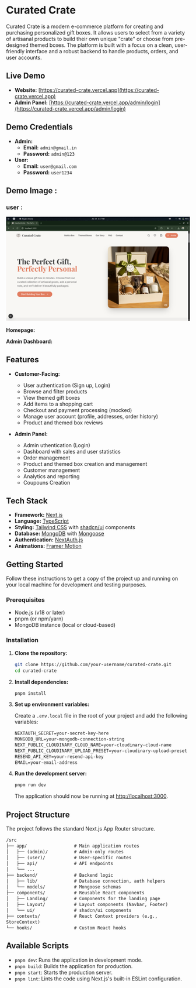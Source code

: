 # Curated Crate

Curated Crate is a modern e-commerce platform for creating and purchasing personalized gift boxes. It allows users to select from a variety of artisanal products to build their own unique "crate" or choose from pre-designed themed boxes. The platform is built with a focus on a clean, user-friendly interface and a robust backend to handle products, orders, and user accounts.

## Live Demo

- **Website:** [https://curated-crate.vercel.app](https://curated-crate.vercel.app)
- **Admin Panel:** [https://curated-crate.vercel.app/admin/login](https://curated-crate.vercel.app/admin/login)

## Demo Credentials

- **Admin:**
  - **Email:** `admin@gmail.in`
  - **Password:** `admin@123`
- **User:**
  - **Email:** `user@gmail.com`
  - **Password:** `user1234`

## Demo Image :

### user :

![public/demo/User/1.png](public/demo/User/1.png)

**Homepage:**

**Admin Dashboard:**

## Features

- **Customer-Facing:**
  - User authentication (Sign up, Login)
  - Browse and filter products
  - View themed gift boxes
  - Add items to a shopping cart
  - Checkout and payment processing (mocked)
  - Manage user account (profile, addresses, order history)
  - Product and themed box reviews

- **Admin Panel:**
  - Admin uthentication (Login)
  - Dashboard with sales and user statistics
  - Order management
  - Product and themed box creation and management
  - Customer management
  - Analytics and reporting
  - Coupouns Creation

## Tech Stack

- **Framework:** [Next.js](https://nextjs.org/)
- **Language:** [TypeScript](https://www.typescriptlang.org/)
- **Styling:** [Tailwind CSS](https://tailwindcss.com/) with [shadcn/ui](https://ui.shadcn.com/) components
- **Database:** [MongoDB](https://www.mongodb.com/) with [Mongoose](https://mongoosejs.com/)
- **Authentication:** [NextAuth.js](https://next-auth.js.org/)
- **Animations:** [Framer Motion](https://www.framer.com/motion/)

## Getting Started

Follow these instructions to get a copy of the project up and running on your local machine for development and testing purposes.

### Prerequisites

- Node.js (v18 or later)
- pnpm (or npm/yarn)
- MongoDB instance (local or cloud-based)

### Installation

1.  **Clone the repository:**

    ```bash
    git clone https://github.com/your-username/curated-crate.git
    cd curated-crate
    ```

2.  **Install dependencies:**

    ```bash
    pnpm install
    ```

3.  **Set up environment variables:**

    Create a `.env.local` file in the root of your project and add the following variables:

    ```env
    NEXTAUTH_SECRET=your-secret-key-here
    MONGODB_URL=your-mongodb-connection-string
    NEXT_PUBLIC_CLOUDINARY_CLOUD_NAME=your-cloudinary-cloud-name
    NEXT_PUBLIC_CLOUDINARY_UPLOAD_PRESET=your-cloudinary-upload-preset
    RESEND_API_KEY=your-resend-api-key
    EMAIL=your-email-address
    ```

4.  **Run the development server:**

    ```bash
    pnpm run dev
    ```

    The application should now be running at [http://localhost:3000](https://www.google.com/search?q=http://localhost:3000).

## Project Structure

The project follows the standard Next.js App Router structure.

```
/src
├── app/                  # Main application routes
│   ├── (admin)/          # Admin-only routes
│   ├── (user)/           # User-specific routes
│   ├── api/              # API endpoints
│   └── ...
├── backend/              # Backend logic
│   ├── lib/              # Database connection, auth helpers
│   └── models/           # Mongoose schemas
├── components/           # Reusable React components
│   ├── Landing/          # Components for the landing page
│   ├── Layout/           # Layout components (Navbar, Footer)
│   └── ui/               # shadcn/ui components
├── contexts/             # React Context providers (e.g., StoreContext)
└── hooks/                # Custom React hooks
```

## Available Scripts

- `pnpm dev`: Runs the application in development mode.
- `pnpm build`: Builds the application for production.
- `pnpm start`: Starts the production server.
- `pnpm lint`: Lints the code using Next.js's built-in ESLint configuration.

